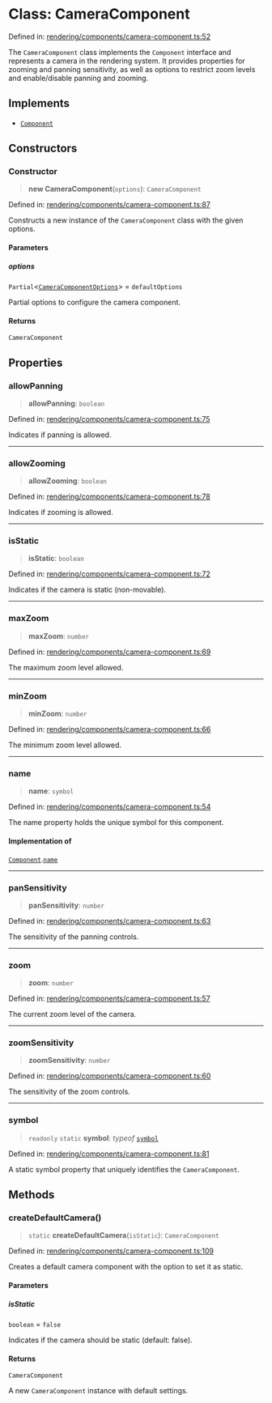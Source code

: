 # Class: CameraComponent

Defined in: [rendering/components/camera-component.ts:52](https://github.com/Forge-Game-Engine/Forge/blob/7b95769650b59c5ba12aa490e41717344ca6bf1e/src/rendering/components/camera-component.ts#L52)

The `CameraComponent` class implements the `Component` interface and represents
a camera in the rendering system. It provides properties for zooming and panning
sensitivity, as well as options to restrict zoom levels and enable/disable panning
and zooming.

## Implements

- [`Component`](../interfaces/Component.md)

## Constructors

### Constructor

> **new CameraComponent**(`options`): `CameraComponent`

Defined in: [rendering/components/camera-component.ts:87](https://github.com/Forge-Game-Engine/Forge/blob/7b95769650b59c5ba12aa490e41717344ca6bf1e/src/rendering/components/camera-component.ts#L87)

Constructs a new instance of the `CameraComponent` class with the given options.

#### Parameters

##### options

`Partial`\<[`CameraComponentOptions`](../type-aliases/CameraComponentOptions.md)\> = `defaultOptions`

Partial options to configure the camera component.

#### Returns

`CameraComponent`

## Properties

### allowPanning

> **allowPanning**: `boolean`

Defined in: [rendering/components/camera-component.ts:75](https://github.com/Forge-Game-Engine/Forge/blob/7b95769650b59c5ba12aa490e41717344ca6bf1e/src/rendering/components/camera-component.ts#L75)

Indicates if panning is allowed.

***

### allowZooming

> **allowZooming**: `boolean`

Defined in: [rendering/components/camera-component.ts:78](https://github.com/Forge-Game-Engine/Forge/blob/7b95769650b59c5ba12aa490e41717344ca6bf1e/src/rendering/components/camera-component.ts#L78)

Indicates if zooming is allowed.

***

### isStatic

> **isStatic**: `boolean`

Defined in: [rendering/components/camera-component.ts:72](https://github.com/Forge-Game-Engine/Forge/blob/7b95769650b59c5ba12aa490e41717344ca6bf1e/src/rendering/components/camera-component.ts#L72)

Indicates if the camera is static (non-movable).

***

### maxZoom

> **maxZoom**: `number`

Defined in: [rendering/components/camera-component.ts:69](https://github.com/Forge-Game-Engine/Forge/blob/7b95769650b59c5ba12aa490e41717344ca6bf1e/src/rendering/components/camera-component.ts#L69)

The maximum zoom level allowed.

***

### minZoom

> **minZoom**: `number`

Defined in: [rendering/components/camera-component.ts:66](https://github.com/Forge-Game-Engine/Forge/blob/7b95769650b59c5ba12aa490e41717344ca6bf1e/src/rendering/components/camera-component.ts#L66)

The minimum zoom level allowed.

***

### name

> **name**: `symbol`

Defined in: [rendering/components/camera-component.ts:54](https://github.com/Forge-Game-Engine/Forge/blob/7b95769650b59c5ba12aa490e41717344ca6bf1e/src/rendering/components/camera-component.ts#L54)

The name property holds the unique symbol for this component.

#### Implementation of

[`Component`](../interfaces/Component.md).[`name`](../interfaces/Component.md#name)

***

### panSensitivity

> **panSensitivity**: `number`

Defined in: [rendering/components/camera-component.ts:63](https://github.com/Forge-Game-Engine/Forge/blob/7b95769650b59c5ba12aa490e41717344ca6bf1e/src/rendering/components/camera-component.ts#L63)

The sensitivity of the panning controls.

***

### zoom

> **zoom**: `number`

Defined in: [rendering/components/camera-component.ts:57](https://github.com/Forge-Game-Engine/Forge/blob/7b95769650b59c5ba12aa490e41717344ca6bf1e/src/rendering/components/camera-component.ts#L57)

The current zoom level of the camera.

***

### zoomSensitivity

> **zoomSensitivity**: `number`

Defined in: [rendering/components/camera-component.ts:60](https://github.com/Forge-Game-Engine/Forge/blob/7b95769650b59c5ba12aa490e41717344ca6bf1e/src/rendering/components/camera-component.ts#L60)

The sensitivity of the zoom controls.

***

### symbol

> `readonly` `static` **symbol**: *typeof* [`symbol`](#symbol)

Defined in: [rendering/components/camera-component.ts:81](https://github.com/Forge-Game-Engine/Forge/blob/7b95769650b59c5ba12aa490e41717344ca6bf1e/src/rendering/components/camera-component.ts#L81)

A static symbol property that uniquely identifies the `CameraComponent`.

## Methods

### createDefaultCamera()

> `static` **createDefaultCamera**(`isStatic`): `CameraComponent`

Defined in: [rendering/components/camera-component.ts:109](https://github.com/Forge-Game-Engine/Forge/blob/7b95769650b59c5ba12aa490e41717344ca6bf1e/src/rendering/components/camera-component.ts#L109)

Creates a default camera component with the option to set it as static.

#### Parameters

##### isStatic

`boolean` = `false`

Indicates if the camera should be static (default: false).

#### Returns

`CameraComponent`

A new `CameraComponent` instance with default settings.
